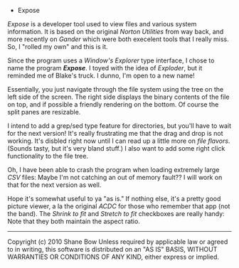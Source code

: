* Expose

*Expose* is a developer tool used to view files and
 various system information. It is based on the original *Norton
 Utilities* from way back, and more recently on *Gander*
 which were both execelent tools that I really miss. So, I "rolled
 my own" and this is it.

Since the program uses a *Window's Explorer* type interface,
 I chose to name the program <B>*Expose*</B>. I toyed with the
 idea of *Exploder*, but it reminded me of Blake's truck. I
 dunno, I'm open to a new name!

Essentially, you just navigate through the file system using the
 tree on the left side of the screen. The right side displays the
 binary contents of the file on top, and if possible a friendly
 rendering on the bottom. Of course the split panes are resizable.

I intend to add a grep/sed type feature for directories, but you'll
 have to wait for the next version! It's really frustrating me that the
 drag and drop is not working. It's disbled right now until I can read up
 a little more on *file flavors*. (Sounds tasty, but it's very bland
 stuff.) I also want to add some right
 click functionality to the file tree.

Oh, I have been able to crash the program when loading extremely
 large *CSV* files: Maybe I'm not catching an out of memory fault??
 I will work on that for the next version as well.

Hope it's somewhat useful to ya "as is." If nothing else, it's a
 pretty good picture viewer, a la the original *ACDC* for those
 who remember that app (not the band). The *Shrink to fit* and
 *Stretch to fit* checkboxes are really handy: Note that they
 both maintain the aspect ratio.

---

Copyright (c) 2010  Shane Bow
Unless required by applicable law or agreed to in writing, this
  software is distributed on an "AS IS" BASIS, WITHOUT WARRANTIES
  OR CONDITIONS OF ANY KIND, either express or implied.
